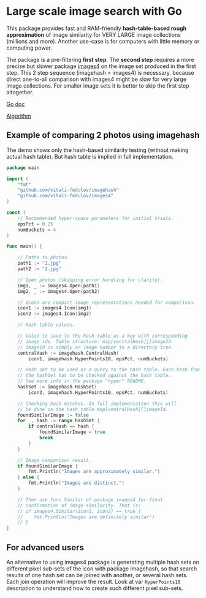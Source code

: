 # Large scale image search with Go

This package provides fast and RAM-friendly **hash-table-based rough approximation** of image similarity for VERY LARGE image collections (millions and more). Another use-case is for computers with little memory or computing power.

The package is a pre-filtering **first step**. The **second step** requires a more precise but slower package [images4](https://github.com/vitali-fedulov/images4) on the image set produced in the first step. This 2 step sequence (imagehash > images4) is necessary, because direct one-to-all comparison with images4 might be slow for very large image collections. For smaller image sets it is better to skip the first step altogether.

[Go doc](https://pkg.go.dev/github.com/vitali-fedulov/imagehash)

[Algorithm](https://vitali-fedulov.github.io/similar.pictures/algorithm-for-hashing-high-dimensional-float-vectors.html)

## Example of comparing 2 photos using imagehash

The demo shows only the hash-based similarity testing (without making actual hash table). But hash table is implied in full implementation.

```go
package main

import (
	"fmt"
	"github.com/vitali-fedulov/imagehash"
	"github.com/vitali-fedulov/images4"
)

const (
	// Recommended hyper-space parameters for initial trials.
	epsPct = 0.25
	numBuckets = 4
)

func main() {

	// Paths to photos.
	path1 := "1.jpg"
	path2 := "2.jpg"

	// Open photos (skipping error handling for clarity).
	img1, _ := images4.Open(path1)
	img2, _ := images4.Open(path2)

	// Icons are compact image representations needed for comparison.
	icon1 := images4.Icon(img1)
	icon2 := images4.Icon(img2)

	// Hash table values.

	// Value to save to the hash table as a key with corresponding
	// image ids. Table structure: map[centralHash][]imageId.
	// imageId is simply an image number in a directory tree.
	centralHash := imagehash.CentralHash(
		icon1, imagehash.HyperPoints10, epsPct, numBuckets)

	// Hash set to be used as a query to the hash table. Each hash from
	// the hashSet has to be checked against the hash table.
	// See more info in the package "hyper" README.
	hashSet := imagehash.HashSet(
		icon2, imagehash.HyperPoints10, epsPct, numBuckets)

	// Checking hash matches. In full implementation this will
	// be done on the hash table map[centralHash][]imageId.
	foundSimilarImage := false
	for _, hash := range hashSet {
		if centralHash == hash {
			foundSimilarImage = true
			break
		}
	}

	// Image comparison result.
	if foundSimilarImage {
		fmt.Println("Images are approximately similar.")
	} else {
		fmt.Println("Images are distinct.")
	}

	// Then use func Similar of package images4 for final
	// confirmation of image similarity. That is:
	// if images4.Similar(icon1, icon2) == true {
	//    fmt.Println("Images are definitely similar")
	// }
}
```

## For advanced users
An alternative to using images4 package is generating multiple hash sets on different pixel sub-sets of the icon with package imagehash, so that search results of one hash set can be joined with another, or several hash sets. Each join operation will improve the result. Look at var `HyperPoints10` description to understand how to create such different pixel sub-sets.
